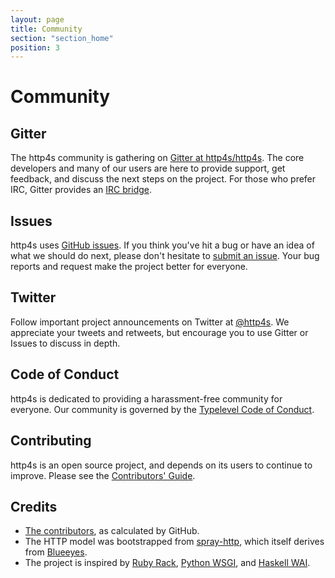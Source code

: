 ```yaml
---
layout: page
title: Community
section: "section_home"
position: 3
---
```


# Community

<div class="row">

  <div class="col-md-4">
  <h2><i class="fa fa-comments-o"></i> Gitter</h2>

  <p>The http4s community is gathering on <a
  href="https://gitter.im/http4s/http4s">Gitter at http4s/http4s</a>.  
  The core developers and many of our users are here to provide support,
  get feedback, and discuss the next steps on the project.  For those 
  who prefer IRC, Gitter provides an <a href="https://irc.gitter.im/">IRC
  bridge</a>.</p>
  </div>

  <div class="col-md-4"> <h2><i class="fa fa-bug"></i><i class="fa fa-lightbulb-o"></i> Issues</h2>
  <p>http4s uses <a
  href="https://github.com/http4s/http4s/issues">GitHub issues</a>.  If
  you think you've hit a bug or have an idea of what we should do next,
  please don't hesitate to <a
  href="https://github.com/http4s/http4s/issues/new">submit an issue</a>.
  Your bug reports and request make the project better for everyone.</p>
  </div>

  <div class="col-md-4"> <h2><i class="fa fa-twitter"></i> Twitter</h2>
  <p>Follow important project announcements on Twitter at 
  <a href="http://twitter.com/http4s">@http4s</a>.  We appreciate your
  tweets and retweets, but encourage you to use Gitter or Issues to
  discuss in depth.</p>
  </div>

</div>

<div class="row">
<div class="col-md-4" markdown="1">
<h2><i class="fa fa-gavel"></i> Code of Conduct</h2>

http4s is dedicated to providing a harassment-free community for
everyone.  Our community is governed by the
[Typelevel Code of Conduct](http://typelevel.org/conduct.html).
</div>

<div class="col-md-4" markdown="1">
<h2><i class="fa fa-gift"></i> Contributing</h2>
 
http4s is an open source project, and depends on its users to continue
to improve.  Please see the [Contributors' Guide](contributing.html).
</div>

<div class="col-md-4" markdown="1">
<h2><i class="fa fa-thumbs-up"></i> Credits</h2>

* [The contributors](https://github.com/http4s/http4s/graphs/contributors),
  as calculated by GitHub.
* The HTTP model was bootstrapped from
  [spray-http](http://spray.io/documentation/1.2.1/spray-http/), which
  itself derives from [Blueeyes](https://github.com/jdegoes/blueeyes).
* The project is inspired by [Ruby Rack](http://rack.github.io/),
  [Python WSGI](https://www.python.org/dev/peps/pep-0333/), and
  [Haskell WAI](http://www.yesodweb.com/book/web-application-interface).
</div>
